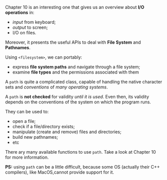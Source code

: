 Chapter 10 is an interesting one that gives us an overview about **I/O operations** in:
- *input* from keyboard;
- *output* to screen;
- I/O on files.

Moreover, it presents the useful APIs to deal with **File System** and **Pathnames**.

Using `<filesystem>`, we can portably:
- express **file system paths** and navigate through a file system;
- examine **file types** and the permissions associated with them

A `path` is quite a complicated class, capable of handling the native character sets and *conventions* of *many operating systems*.

A `path` is **not checked** for validity *until it is used*. Even then, its validity depends on the conventions of the system on which the program runs.

They can be used to:
- open a file;
- check if a file/directory exists;
- manipulate (create and remove) files and directories;
- build new pathnames;
- etc

There ary many available functions to use `path`. Take a look at Chapter 10 for more information.

**PS:** using `path` can be a little difficult, because some OS (actually their C++ compilers), like MacOS,cannot provide support for it.

